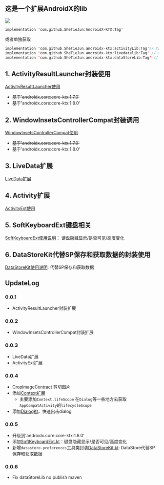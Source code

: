 ## 这是一个扩展AndroidX的lib

[![](https://jitpack.io/v/SheTieJun/androidx-ktx.svg)](https://jitpack.io/#SheTieJun/androidx-ktx)

```
implementation 'com.github.SheTieJun:AndroidX-KTX:Tag'
```

或者单独获取

```kotlin
implementation 'com.github.SheTieJun.androidx-ktx:activityLib:Tag'// tag >=0.0.1
implementation 'com.github.SheTieJun.androidx-ktx:livedatelib:Tag' // tag >=0.0.3
implementation 'com.github.SheTieJun.androidx-ktx:dataStoreLib:Tag' // tag >=0.0.6
```

## 1. ActivityResultLauncher封装使用

[ActivityResultLauncher使用](activityLib/ActivityResult.MD)

- ~~基于'androidx.core:core-ktx:1.7.0'~~
- 基于'androidx.core:core-ktx:1.8.0'

## 2. WindowInsetsControllerCompat封装调用

[WindowInsetsControllerCompat使用](https://github.com/SheTieJun/BaseKit/wiki/WindowInsetsControllerCompat%E4%BD%BF%E7%94%A8)

- ~~基于'androidx.core:core-ktx:1.7.0'~~
- 基于'androidx.core:core-ktx:1.8.0'

## 3. LiveData扩展

[LiveData扩展](liveDataLib/README.MD)

## 4. Activity扩展

[ActivityExt使用](activityLib/ActivityExt.MD)

## 5. SoftKeyboardExt键盘相关

[SoftKeyboardExt使用说明](activityLib/SoftKeyboardExt.MD)： 键盘隐藏显示/是否可见/高度变化

## 6. DataStoreKit代替SP保存和获取数据的封装使用

[DataStoreKit使用说明](dataStoreLib): 代替SP保存和获取数据

## UpdateLog

### 0.0.1

+ ActivityResultLauncher封装扩展

### 0.0.2

+ WindowInsetsControllerCompat封装扩展

### 0.0.3

+ LiveData扩展
+ ActivityExt扩展

### 0.0.4

+ [CropImageContract](activityLib/src/main/java/me/shetj/activity/CropImageContract.kt) 剪切图片
+ 添加[Context扩展](activityLib/src/main/java/me/shetj/activity/ContextExt.kt)
    + 主要添加`Context.lifeScope` 在`Dialog`等一些地方去获取`AppCompatActivity`的`lifecycleScope`
+ 添加[DialogKt](activityLib/src/main/java/me/shetj/activity/DialogExt.kt)，快速出击dialog

### 0.0.5

+ 升级到'androidx.core:core-ktx:1.8.0'
+ 添加[SoftKeyboardExt.kt](activityLib/src/main/java/me/shetj/activity/SoftKeyboardExt.kt)：键盘隐藏显示/是否可见/高度变化
+ 新增`datastore-preferences`工具类封装[DataStoreKit.kt](dataStoreLib/src/main/java/me/shetj/datastore/DataStoreKit.kt):
  DataStore代替SP保存和获取数据

### 0.0.6
- Fix dataStoreLib no publish maven